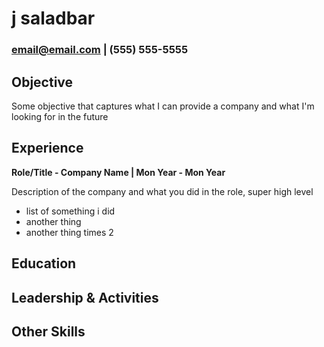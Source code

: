 # j saladbar

### email@email.com | (555) 555-5555


## Objective

Some objective that captures what I can provide a company and what I'm looking for in the future

## Experience
**Role/Title - Company Name | Mon Year - Mon Year**

Description of the company and what you did in the role, super high level
- list of something i did
- another thing
- another thing times 2

## Education


## Leadership & Activities


## Other Skills

